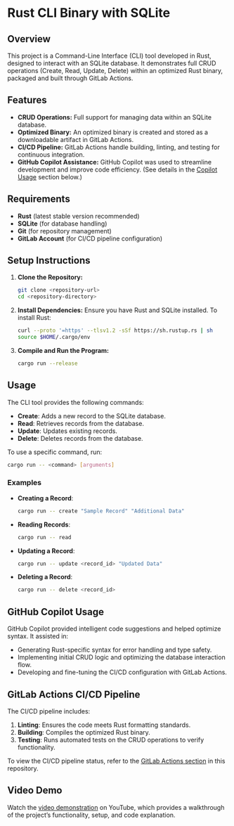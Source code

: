 
# Rust CLI Binary with SQLite

## Overview
This project is a Command-Line Interface (CLI) tool developed in Rust, designed to interact with an SQLite database. It demonstrates full CRUD operations (Create, Read, Update, Delete) within an optimized Rust binary, packaged and built through GitLab Actions.

## Features
- **CRUD Operations:** Full support for managing data within an SQLite database.
- **Optimized Binary:** An optimized binary is created and stored as a downloadable artifact in GitLab Actions.
- **CI/CD Pipeline:** GitLab Actions handle building, linting, and testing for continuous integration.
- **GitHub Copilot Assistance:** GitHub Copilot was used to streamline development and improve code efficiency. (See details in the [Copilot Usage](#github-copilot-usage) section below.)

## Requirements
- **Rust** (latest stable version recommended)
- **SQLite** (for database handling)
- **Git** (for repository management)
- **GitLab Account** (for CI/CD pipeline configuration)

## Setup Instructions
1. **Clone the Repository:**
   ```bash
   git clone <repository-url>
   cd <repository-directory>
   ```

2. **Install Dependencies:**
   Ensure you have Rust and SQLite installed. To install Rust:
   ```bash
   curl --proto '=https' --tlsv1.2 -sSf https://sh.rustup.rs | sh
   source $HOME/.cargo/env
   ```

3. **Compile and Run the Program:**
   ```bash
   cargo run --release
   ```

## Usage
The CLI tool provides the following commands:
- **Create**: Adds a new record to the SQLite database.
- **Read**: Retrieves records from the database.
- **Update**: Updates existing records.
- **Delete**: Deletes records from the database.

To use a specific command, run:
```bash
cargo run -- <command> [arguments]
```

### Examples
- **Creating a Record**:
  ```bash
  cargo run -- create "Sample Record" "Additional Data"
  ```
- **Reading Records**:
  ```bash
  cargo run -- read
  ```
- **Updating a Record**:
  ```bash
  cargo run -- update <record_id> "Updated Data"
  ```
- **Deleting a Record**:
  ```bash
  cargo run -- delete <record_id>
  ```

## GitHub Copilot Usage
GitHub Copilot provided intelligent code suggestions and helped optimize syntax. It assisted in:
- Generating Rust-specific syntax for error handling and type safety.
- Implementing initial CRUD logic and optimizing the database interaction flow.
- Developing and fine-tuning the CI/CD configuration with GitLab Actions.

## GitLab Actions CI/CD Pipeline
The CI/CD pipeline includes:
1. **Linting**: Ensures the code meets Rust formatting standards.
2. **Building**: Compiles the optimized Rust binary.
3. **Testing**: Runs automated tests on the CRUD operations to verify functionality.

To view the CI/CD pipeline status, refer to the [GitLab Actions section](https://gitlab.com/username/repo/-/pipelines) in this repository.

## Video Demo
Watch the [video demonstration](https://www.youtube.com/link-to-demo-video) on YouTube, which provides a walkthrough of the project’s functionality, setup, and code explanation.